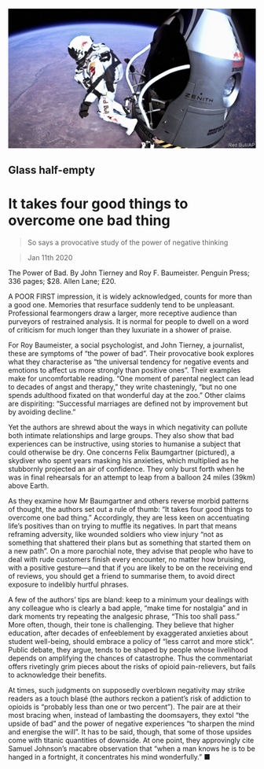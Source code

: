 ![](./images/20200111_BKP507.jpg)

## Glass half-empty

# It takes four good things to overcome one bad thing

> So says a provocative study of the power of negative thinking

> Jan 11th 2020

The Power of Bad. By John Tierney and Roy F. Baumeister. Penguin Press; 336 pages; $28. Allen Lane; £20.

A POOR FIRST impression, it is widely acknowledged, counts for more than a good one. Memories that resurface suddenly tend to be unpleasant. Professional fearmongers draw a larger, more receptive audience than purveyors of restrained analysis. It is normal for people to dwell on a word of criticism for much longer than they luxuriate in a shower of praise.

For Roy Baumeister, a social psychologist, and John Tierney, a journalist, these are symptoms of “the power of bad”. Their provocative book explores what they characterise as “the universal tendency for negative events and emotions to affect us more strongly than positive ones”. Their examples make for uncomfortable reading. “One moment of parental neglect can lead to decades of angst and therapy,” they write chasteningly, “but no one spends adulthood fixated on that wonderful day at the zoo.” Other claims are dispiriting: “Successful marriages are defined not by improvement but by avoiding decline.”

Yet the authors are shrewd about the ways in which negativity can pollute both intimate relationships and large groups. They also show that bad experiences can be instructive, using stories to humanise a subject that could otherwise be dry. One concerns Felix Baumgartner (pictured), a skydiver who spent years masking his anxieties, which multiplied as he stubbornly projected an air of confidence. They only burst forth when he was in final rehearsals for an attempt to leap from a balloon 24 miles (39km) above Earth.

As they examine how Mr Baumgartner and others reverse morbid patterns of thought, the authors set out a rule of thumb: “It takes four good things to overcome one bad thing.” Accordingly, they are less keen on accentuating life’s positives than on trying to muffle its negatives. In part that means reframing adversity, like wounded soldiers who view injury “not as something that shattered their plans but as something that started them on a new path”. On a more parochial note, they advise that people who have to deal with rude customers finish every encounter, no matter how bruising, with a positive gesture—and that if you are likely to be on the receiving end of reviews, you should get a friend to summarise them, to avoid direct exposure to indelibly hurtful phrases.

A few of the authors’ tips are bland: keep to a minimum your dealings with any colleague who is clearly a bad apple, “make time for nostalgia” and in dark moments try repeating the analgesic phrase, “This too shall pass.” More often, though, their tone is challenging. They believe that higher education, after decades of enfeeblement by exaggerated anxieties about student well-being, should embrace a policy of “less carrot and more stick”. Public debate, they argue, tends to be shaped by people whose livelihood depends on amplifying the chances of catastrophe. Thus the commentariat offers rivetingly grim pieces about the risks of opioid pain-relievers, but fails to acknowledge their benefits.

At times, such judgments on supposedly overblown negativity may strike readers as a touch blasé (the authors reckon a patient’s risk of addiction to opioids is “probably less than one or two percent”). The pair are at their most bracing when, instead of lambasting the doomsayers, they extol “the upside of bad” and the power of negative experiences “to sharpen the mind and energise the will”. It has to be said, though, that some of those upsides come with titanic quantities of downside. At one point, they approvingly cite Samuel Johnson’s macabre observation that “when a man knows he is to be hanged in a fortnight, it concentrates his mind wonderfully.” ■